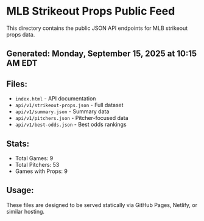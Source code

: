 # MLB Strikeout Props Public Feed

This directory contains the public JSON API endpoints for MLB strikeout props data.

## Generated: Monday, September 15, 2025 at 10:15 AM EDT

## Files:
- `index.html` - API documentation
- `api/v1/strikeout-props.json` - Full dataset
- `api/v1/summary.json` - Summary data
- `api/v1/pitchers.json` - Pitcher-focused data  
- `api/v1/best-odds.json` - Best odds rankings

## Stats:
- Total Games: 9
- Total Pitchers: 53
- Games with Props: 9

## Usage:
These files are designed to be served statically via GitHub Pages, Netlify, or similar hosting.
